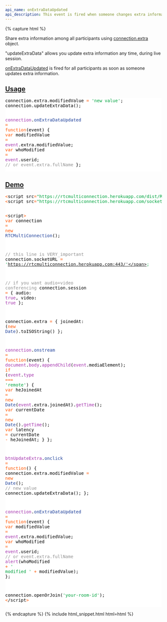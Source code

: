 ```yaml
---
api_name: onExtraDataUpdated
api_description: This event is fired when someone changes extra information
---
```


{% capture html %}

  <section>
    <p>Share extra information among all participants using <a href="../extra/">connection.extra</a> object.</p>
    <p>"updateExtraData" allows you update extra information any time, during live session.</p>
    <p><a href="../onExtraDataUpdated/">onExtraDataUpdated</a> is fired for all participants as soon as someone updates extra information.</p>
  </section>

  <section id="usage">
    <h2><a href="#usage">Usage</a></h2>
    <pre style="background:#fff;color:#000">connection.extra.modifiedValue <span style="color:#ff5600">=</span> <span style="color:#00a33f">'new value'</span>;
connection.updateExtraData();

<span style="color:#a535ae">connection</span>.<span style="color:#21439c">onExtraDataUpdated</span> <span style="color:#ff5600">=</span> <span style="color:#ff5600">function</span>(event) {
    <span style="color:#ff5600">var</span> modifiedValue <span style="color:#ff5600">=</span> <span style="color:#a535ae">event</span>.extra.modifiedValue;
    <span style="color:#ff5600">var</span> whoModified <span style="color:#ff5600">=</span> <span style="color:#a535ae">event</span>.userid; <span style="color:#919191">// or event.extra.fullName</span>
};
</pre>
  </section>
  
  <section id="demo">
    <h2><a href="#demo">Demo</a></h2>
    <pre style="background:#fff;color:#000"><span style="color:#ff5600">&lt;</span>script src<span style="color:#ff5600">=</span><span style="color:#00a33f">"https://rtcmulticonnection.herokuapp.com/dist/RTCMultiConnection.min.js"</span><span style="color:#ff5600">></span><span style="color:#ff5600">&lt;</span>/script<span style="color:#ff5600">></span>
<span style="color:#ff5600">&lt;</span>script src<span style="color:#ff5600">=</span><span style="color:#00a33f">"https://rtcmulticonnection.herokuapp.com/socket.io/socket.io.js"</span><span style="color:#ff5600">></span><span style="color:#ff5600">&lt;</span>/script<span style="color:#ff5600">></span>

<span style="color:#ff5600">&lt;</span>script<span style="color:#ff5600">></span>
<span style="color:#ff5600">var</span> connection <span style="color:#ff5600">=</span> <span style="color:#ff5600">new</span> <span style="color:#21439c">RTCMultiConnection</span>();

<span style="color:#919191">// this line is VERY_important</span>
connection.socketURL <span style="color:#ff5600">=</span> <span style="color:#00a33f">'https://rtcmulticonnection.herokuapp.com:443/'</span>;

<span style="color:#919191">// if you want audio+video conferencing</span>
connection.session <span style="color:#ff5600">=</span> {
    audio: <span style="color:#a535ae">true</span>,
    video: <span style="color:#a535ae">true</span>
};

connection.extra <span style="color:#ff5600">=</span> {
    joinedAt: (<span style="color:#ff5600">new</span> <span style="color:#21439c">Date</span>).toISOString()
};

<span style="color:#a535ae">connection</span>.<span style="color:#21439c">onstream</span> <span style="color:#ff5600">=</span> <span style="color:#ff5600">function</span>(event) {
    <span style="color:#a535ae">document</span>.<span style="color:#a535ae">body</span>.<span style="color:#a535ae">appendChild</span>(<span style="color:#a535ae">event</span>.mediaElement);
    <span style="color:#ff5600">if</span> (<span style="color:#a535ae">event</span>.<span style="color:#a535ae">type</span> <span style="color:#ff5600">===</span> <span style="color:#00a33f">'remote'</span>) {
        <span style="color:#ff5600">var</span> heJoinedAt <span style="color:#ff5600">=</span> <span style="color:#ff5600">new</span> <span style="color:#21439c">Date</span>(<span style="color:#a535ae">event</span>.extra.joinedAt).<span style="color:#a535ae">getTime</span>();
        <span style="color:#ff5600">var</span> currentDate <span style="color:#ff5600">=</span> <span style="color:#ff5600">new</span> <span style="color:#21439c">Date</span>().<span style="color:#a535ae">getTime</span>();
        <span style="color:#ff5600">var</span> latency <span style="color:#ff5600">=</span> currentDate <span style="color:#ff5600">-</span> heJoinedAt;
    }
};

<span style="color:#a535ae">btnUpdateExtra</span>.<span style="color:#21439c">onclick</span> <span style="color:#ff5600">=</span> <span style="color:#ff5600">function</span>() {
    connection.extra.modifiedValue <span style="color:#ff5600">=</span> <span style="color:#ff5600">new</span> <span style="color:#21439c">Date</span>(); <span style="color:#919191">// new value</span>
    connection.updateExtraData();
};

<span style="color:#a535ae">connection</span>.<span style="color:#21439c">onExtraDataUpdated</span> <span style="color:#ff5600">=</span> <span style="color:#ff5600">function</span>(event) {
    <span style="color:#ff5600">var</span> modifiedValue <span style="color:#ff5600">=</span> <span style="color:#a535ae">event</span>.extra.modifiedValue;
    <span style="color:#ff5600">var</span> whoModified <span style="color:#ff5600">=</span> <span style="color:#a535ae">event</span>.userid; <span style="color:#919191">// or event.extra.fullName</span>
    <span style="color:#a535ae">alert</span>(whoModified <span style="color:#ff5600">+</span> <span style="color:#00a33f">' modified '</span> <span style="color:#ff5600">+</span> modifiedValue);
};

connection.openOrJoin(<span style="color:#00a33f">'your-room-id'</span>);
<span style="color:#ff5600">&lt;</span>/script<span style="color:#ff5600">></span>
</pre>
  </section>

{% endcapture %}
{% include html_snippet.html html=html %}
